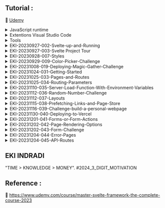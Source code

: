 ## Tutorial : 

:link: [Udemy](https://www.udemy.com/course/master-svelte-framework-the-complete-course-2023)

<details>
  <summary>JavaScript runtime</summary>

1. [NodeJs](https://nodejs.org/en) or [Multi Nodejs / Nvm Windows](https://github.com/EKI-INDRADI/install-multi-nodejs-version-windows) or [Multi Nodejs / Nvm Linux](https://github.com/EKI-INDRADI/install-multi-nodejs-version-linux)

</details>

<details>
  <summary>Extentions Visual Studio Code</summary>
  
1. [Svelte for VS Code](https://marketplace.visualstudio.com/items?itemName=svelte.svelte-vscode)

2. [ESLint](https://marketplace.visualstudio.com/items?itemName=dbaeumer.vscode-eslint)

3. [Prettier - Code formatter](https://marketplace.visualstudio.com/items?itemName=esbenp.prettier-vscode)

4. [indent-rainbow](https://marketplace.visualstudio.com/items?itemName=oderwat.indent-rainbow)

</details>

<details>
  <summary>Tools</summary>

1. [Svelte Society Tools](https://sveltesociety.dev/tools)

2. [REPL (WEB SVELTE CODE)](https://svelte.dev/repl/hello-world?version=3.50.1)

3. [Allow CORS: Access-Control-Allow-Origin](https://chrome.google.com/webstore/detail/allow-cors-access-control/lhobafahddgcelffkeicbaginigeejlf/related)

</details>



<details>
  <summary>EKI-20230927-002-Svelte-up-and-Running</summary>

```sh

npm init vite@latest

Project Name : demo
Select a framework : Svelte
Select a variant : JavaScript


  cd demo     
  npm install 
  npm run dev

```

</details>


<details>
  <summary>EKI-20230927-003-Svelte Project Tour</summary>

```sh
./package.json

  "scripts": {
    "dev": "vite",                 ---> npm run dev (run from code)
    "build": "vite build",         ---> npm run build (build code to production ./dist) 
    "preview": "vite preview"      ---> npm run preview (preview production ./dist)
  },

```

</details>

<details>
  <summary>EKI-20230928-007-Styles</summary>

```svelte

<style>
  h1 {
    color : red;
  }

  h2 {
    color : blue;
  }

  /* 
  
  include <Fun /> (not recomended) 
  
  :global(h2) {
    color : blue;
  } 

  recomended 
  create ./src/global.css
  update ./src/main.js

  
  */

</style>


```

</details>

<details>
  <summary>EKI-20230929-009-Color-Picker-Challenge</summary>


```sh

  https://milligram.io/#getting-started

  update ./index.html
  update ./src/App.svelte

```

index.html

```html
  <head>
    
    <!-- Google Fonts -->
    <link
      rel="stylesheet"
      href="https://fonts.googleapis.com/css?family=Roboto:300,300italic,700,700italic"
    />

    <!-- CSS Reset -->
    <link
      rel="stylesheet"
      href="https://cdnjs.cloudflare.com/ajax/libs/normalize/8.0.1/normalize.css"
    />

    <!-- Milligram CSS -->
    <link
      rel="stylesheet"
      href="https://cdnjs.cloudflare.com/ajax/libs/milligram/1.4.1/milligram.css"
    />

  </head>

  <body>
    <!-- <div id="app"></div> -->
    <div class="container" id="app"></div>
    <script type="module" src="/src/main.js"></script>
  </body>

```

</details>

<details>
  <summary>EKI-20231008-019-Deploying-Magic-Gather-Challenge</summary>

```sh

source : ./mtg-counter

github public : https://github.com/EKI-INDRADI/mtg-counter-deploy

server : https://vercel.com

deploy :

- https://mtg-counter-deploy.vercel.app/ 

- https://mtg-counter-deploy-m65aoeg47-eki-indradis-projects.vercel.app/

- https://mtg-counter-deploy-git-main-eki-indradis-projects.vercel.app/


```

</details>


<details>
  <summary>EKI-20231024-031-Getting-Started</summary>

```sh

npm create svelte@latest intro-site

Which Svelte app template?
- Skeleton project


Select Additional options ( user arrow keys/space bar)

Add Type checking with TypeScript?
- Yes, using Javascript with JSDoc comments

Add ESLint for code linting?
- No

Add pretier for code formatting?
- Yes

Add Playwright for browser testing?
- No

Add Vitest for unit testing?
- No


--

cd intro-site

npm install

npm run dev -- --open  (for auto open default browser & auto open page http://localhost:5173)


```

</details>


<details>
  <summary>EKI-20231025-033-Pages-and-Routes</summary>

```sh

http://localhost:5173/about

http://localhost:5173/contact

```

</details>


<details>
  <summary>EKI-20231025-034-Routing-Parameters</summary>

```sh

http://localhost:5173/person/1
http://localhost:5173/color/blue
http://localhost:5173/color/red


```

</details>


<details>
  <summary>EKI-20231110-035-Server-Load-Function-With-Environment-Variables</summary>

```sh

https://polygon.io/dashboard/api-keys
https://polygon.io/docs/stocks


create .env

API_KEY=D4qU8yDgffTwUTztFGmu_745j8xMOfdX
PUBLIC_API_KEY=unujnmsadWHJjkhuasdNMWnuacd_123kjjbasdbhkj
RANDOM_NUMBER=7

https://polygon.io/docs/options/getting-started
http://localhost:5173/stock/O:SPY251219C00650000
http://localhost:5173/stock/O:TSLA230113C00015000


http://localhost:5173/random/7
http://localhost:5173/random/32

```

</details>


<details>
  <summary>EKI-20231112-036-Random-Number-Challenge</summary>

```sh

create .env

RANDOM_NUMBER=7

http://localhost:5173/random/7
http://localhost:5173/random/32

```

</details>


<details>
  <summary>EKI-20231112-037-Layouts</summary>

```sh

create .env

SUPER_SECRET=sshhh!!!

http://localhost:5173/contact
http://localhost:5173/about

```

</details>


<details>
  <summary>EKI-20231115-038-Prefetching-Links-and-Page-Store</summary>

```sh

https://kit.svelte.dev/docs/link-options

data-sveltekit-preload-data

```

```svelte

<nav>
  <li><a data-sveltekit-preload-data href="/">Home</a></li>
	<li><a data-sveltekit-preload-data href="contact">Contact</a></li>
	<li><a data-sveltekit-preload-data href="about">About</a></li>
</nav>



```

data-sveltekit-preload-data = perpindahan routes menjadi lebih cepat memanfaat fungsi cache (tidak reload network)


```sh

https://kit.svelte.dev/docs/modules#$app-stores


```


```svelte

<script>

import { getStores, navigating, page, updated } from '$app/stores';

</script>

```

'$app/stores' = untuk mengeluarkan informasi dari fungsi terkait , ex : digunakan untuk check url path dengan tujuan untuk memvalidasi page layout link active  (brubah warna)


</details>



<details>
  <summary>EKI-20231116-039-Challenge-build-a-personal-webpage</summary>

```sh
https://kit.svelte.dev/

cd eki-rnd-svelte-sveltekit-2023
npm create svelte@latest personal-site

Which Svelte app template?
- Sekelton project

Add type checking with TypeScript?
- Yes, using Javascript with JSDoc comments

Select additional options (use arrow keys/space bar)

│  ◻ Add ESLint for code linting
│  ◼ Add Prettier for code formatting
│  ◻ Add Playwright for browser testing
│  ◻ Add Vitest for unit testing
│  ◻ Try out Svelte 5 beta


cd personal-site
npm install
npm run dev -- --open

```


```sh

https://getbootstrap.com/

cd personal-site
npm i bootstrap@5.3.2 -D


https://getbootstrap.com/docs/5.3/components/navbar/


```


```sh

https://zenquotes.io/
https://docs.zenquotes.io/zenquotes-documentation/
https://zenquotes.io/api/random/[your_key]

```

```sh

https://kit.svelte.dev/docs/modules#$app-stores

```



</details>


<details>
  <summary>EKI-20231130-040-Deploying-to-Vercel</summary>

```sh

source : ./personal-site

github public : https://github.com/EKI-INDRADI/personal-site-deploy

server : https://vercel.com

deploy :

- https://personal-site-deploy.vercel.app/ 

- https://personal-site-deploy-kiri65i85-eki-indradis-projects.vercel.app


```

</details>

<details>
  <summary>EKI-20231201-041-Forms-or-Form-Actions</summary>

```sh
#https://kit.svelte.dev/docs/form-actions


```

</details>


<details>
  <summary>EKI-20231202-042-Page-Rendering-Options</summary>

PRERENDER


mirip seperti constructor pada angular

```ts

// contoh angular :

// eksekusi sebelum ui muncul (PRERENDER)

constructor  { 
// run ...
}

// vs 

// eksekusi setelah ui muncul
ngOnit { 
// run  ..
}

```

perintah prerender pada sveltkit

+page.js
```js
export const prerender = true
```



--

SERVER SIDE VS CLIENT SIDE
```sh
# https://chat.openai.com/

ssr: true/false

Pada SvelteKit, SSR (Server-Side Rendering) dan CSR (Client-Side Rendering) adalah dua metode rendering yang berbeda untuk menghasilkan halaman web. SvelteKit memungkinkan Anda mengonfigurasi opsi halaman (page options) untuk mengontrol perilaku rendering halaman. Berikut adalah beberapa perbedaan antara opsi halaman untuk SSR dan CSR:

Pada halaman SSR, opsi ini biasanya diatur sebagai true untuk menunjukkan bahwa halaman tersebut akan di-render di sisi server.

Pada halaman CSR, opsi ini biasanya diatur sebagai false untuk menunjukkan bahwa halaman tersebut akan di-render di sisi klien.

// SSR Page
export let ssr = true;

// CSR Page
export let ssr = false;

```

```sh

#https://kit.svelte.dev/docs/page-options

# +page.js
export const ssr = false;
// If both `ssr` and `csr` are `false`, nothing will be rendered!


# +page.js
export const csr = false;
// If both `csr` and `ssr` are `false`, nothing will be rendered!

```



perbedaanya hanya berpengaruh ketika production


STEP 1

intro-site\src\routes\about\+page.js
```sh

export const prerender = true

```

intro-site\src\routes\contact\+page.server.js
```sh

export const csr = false;
export const ssr = true;

```

intro-site\src\routes\person\[id]\+page.js
```sh

export const csr = true;
export const ssr = false;

```

STEP 2


```sh
npm run build

npm run preview
```


STEP 3 (result)

http://localhost:4173/about (prerender) - view source

```html

<!DOCTYPE html>
<html lang="en">
	<head>
		<meta charset="utf-8" />
		<link rel="icon" href="./favicon.png" />
		<meta name="viewport" content="width=device-width, initial-scale=1" />
		
		<link href="./_app/immutable/assets/0.42d40de3.css" rel="stylesheet">
		<link rel="modulepreload" href="./_app/immutable/entry/start.57f840f0.js">
		<link rel="modulepreload" href="./_app/immutable/chunks/scheduler.cc1c0861.js">
		<link rel="modulepreload" href="./_app/immutable/chunks/singletons.9f3dd68e.js">
		<link rel="modulepreload" href="./_app/immutable/chunks/parse.bee59afc.js">
		<link rel="modulepreload" href="./_app/immutable/entry/app.e42f94c0.js">
		<link rel="modulepreload" href="./_app/immutable/chunks/index.10b1266b.js">
		<link rel="modulepreload" href="./_app/immutable/nodes/0.ab433938.js">
		<link rel="modulepreload" href="./_app/immutable/chunks/stores.96802055.js">
		<link rel="modulepreload" href="./_app/immutable/nodes/2.27ed13f7.js">
		<link rel="modulepreload" href="./_app/immutable/nodes/5.1f578d22.js">
	</head>
	<body data-sveltekit-preload-data="hover">
		<div style="display: contents">   <nav> <li><a data-sveltekit-preload-data href="/" class="svelte-1fbb995" data-svelte-h="svelte-xnw5qc">Home</a></li> <li><a data-sveltekit-preload-data href="contact" class="svelte-1fbb995" data-svelte-h="svelte-g9fcr8">Contact</a></li> <li><a data-sveltekit-preload-data href="about" class="svelte-1fbb995 active" data-svelte-h="svelte-1bvyusd">About</a></li> </nav> <h1>eki</h1> <h2>Path : /about</h2> <main><h2>SUPER SECRET PLEASE DONT LOOK &quot;sshhh!!!&quot;.</h2> <h1 data-svelte-h="svelte-soqi9t">About</h1>   </main> 
			
			<script>
				{
					__sveltekit_og4cwl = {
						base: new URL(".", location).pathname.slice(0, -1),
						env: {"PUBLIC_API_KEY":"unujnmsadWHJjkhuasdNMWnuacd_123kjjbasdbhkj"}
					};

					const element = document.currentScript.parentElement;

					const data = [{"type":"data","data":{name:"eki"},"uses":{}},{"type":"data","data":{secret:"sshhh!!!"},"uses":{}},null];

					Promise.all([
						import("./_app/immutable/entry/start.57f840f0.js"),
						import("./_app/immutable/entry/app.e42f94c0.js")
					]).then(([kit, app]) => {
						kit.start(app, element, {
							node_ids: [0, 2, 5],
							data,
							form: null,
							error: null
						});
					});
				}
			</script>
		</div>
	</body>
</html>

```

http://localhost:4173/contact (csr=false, ssr=true) - view source , halaman akan dirender di server

```html


<!DOCTYPE html>
<html lang="en">
	<head>
		<meta charset="utf-8" />
		<link rel="icon" href="./favicon.png" />
		<meta name="viewport" content="width=device-width, initial-scale=1" />
		
		<link href="./_app/immutable/assets/0.42d40de3.css" rel="stylesheet">
	</head>
	<body data-sveltekit-preload-data="hover">
		<div style="display: contents">   <nav> <li><a data-sveltekit-preload-data href="/" class="svelte-1fbb995" data-svelte-h="svelte-xnw5qc">Home</a></li> <li><a data-sveltekit-preload-data href="contact" class="svelte-1fbb995 active" data-svelte-h="svelte-g9fcr8">Contact</a></li> <li><a data-sveltekit-preload-data href="about" class="svelte-1fbb995" data-svelte-h="svelte-1bvyusd">About</a></li> </nav> <h1>eki</h1> <h2>Path : /contact</h2> <main><h2 data-svelte-h="svelte-1xrwqqx">Contact Special Layout</h2> <h1 data-svelte-h="svelte-tbczl2">Contact</h1>    <form method="POST"> <label for="email" data-svelte-h="svelte-1p9d3fm">Email</label> <input type="email" name="email" id="email"> <br>    <label for="Message" data-svelte-h="svelte-10jibt4">Message</label> <br> <textarea name="message" id="message" cols="30" rows="10"></textarea> <br>    <button type="submit" data-svelte-h="svelte-7fuxb2">Send Message</button></form>  </main> </div>
	</body>
</html>


```

http://localhost:4173/person/1 (csr=true, ssr=false) - view source , halaman akan dirender di client

```html

<!DOCTYPE html>
<html lang="en">
	<head>
		<meta charset="utf-8" />
		<link rel="icon" href="../favicon.png" />
		<meta name="viewport" content="width=device-width, initial-scale=1" />
		
	</head>
	<body data-sveltekit-preload-data="hover">
		<div style="display: contents">
			<script>
				{
					__sveltekit_og4cwl = {
						base: new URL("..", location).pathname.slice(0, -1),
						env: {"PUBLIC_API_KEY":"unujnmsadWHJjkhuasdNMWnuacd_123kjjbasdbhkj"}
					};

					const element = document.currentScript.parentElement;

					Promise.all([
						import("../_app/immutable/entry/start.57f840f0.js"),
						import("../_app/immutable/entry/app.e42f94c0.js")
					]).then(([kit, app]) => {
						kit.start(app, element);
					});
				}
			</script>
		</div>
	</body>
</html>

```

--

sveltekit adapter
```sh
https://kit.svelte.dev/docs/adapters

# intro-site\svelte.config.js

# import adapter from '@sveltejs/adapter-auto'; // default

# @sveltejs/adapter-cloudflare for Cloudflare Pages
# @sveltejs/adapter-cloudflare-workers for Cloudflare Workers
# @sveltejs/adapter-netlify for Netlify
# @sveltejs/adapter-node for Node servers
# @sveltejs/adapter-static for static site generation (SSG)
# @sveltejs/adapter-vercel for Vercel

# comunity adapter https://sveltesociety.dev/components#adapters

```

example : 

```bash

npm install --save-dev @sveltejs/adapter-static

```

Konfigurasi adapter:
Tambahkan adapter tersebut ke konfigurasi SvelteKit di berkas svelte.config.js:

svelte.config.js
```js

import adapter from '@sveltejs/adapter-auto';
// import adapter from '@sveltejs/adapter-static';


/** @type {import('@sveltejs/kit').Config} */
const config = {
	kit: {
		// adapter-auto only supports some environments, see https://kit.svelte.dev/docs/adapter-auto for a list.
		// If your environment is not supported or you settled on a specific environment, switch out the adapter.
		// See https://kit.svelte.dev/docs/adapters for more information about adapters.
		adapter: adapter()
	}
};

export default config;

```

```bash

npm run build

```



</details>


<details>
  <summary>EKI-20231202-043-Form-Challenge</summary>

```sh
https://kit.svelte.dev/

cd eki-rnd-svelte-sveltekit-2023
npm create svelte@latest form-challenge

Which Svelte app template?
- Sekelton project

Add type checking with TypeScript?
- Yes, using Javascript with JSDoc comments

Select additional options (use arrow keys/space bar)

│  ◻ Add ESLint for code linting
│  ◼ Add Prettier for code formatting
│  ◻ Add Playwright for browser testing
│  ◻ Add Vitest for unit testing
│  ◻ Try out Svelte 5 beta


cd form-challenge
npm install
npm run dev -- --open

```

</details>

<details>
  <summary>EKI-20231204-044-Error-Pages</summary>

```sh

# NOT FOUND ERROR HANDLE
http://localhost:5173/person/44

# FOUND
http://localhost:5173/person/1


# ERROR HANDLE
http://localhost:5173/random/2

```


```js

    // 1
    if (+params.id === 44) {
        throw error(404, {message : 'Person not found'})
    }


    //2
    // create intro-site\src\routes\+error.svelte  <<< auto redirect handle error with ui, makesure name '+error.svelte'

```

</details>

<details>
  <summary>EKI-20231204-045-API-Routes</summary>


```sh

# API - SERVER SIDE ROUTE
# https://kit.svelte.dev/docs/routing#server

# intro-site\src\routes\fish\+server.js
# http://localhost:5173/fish

# intro-site\src\routes\shark\+server.js
# http://localhost:5173/shark

```


</details>


## EKI INDRADI

"TIME > KNOWLEDGE > MONEY". #2024_3_DIGIT_MOTIVATION

## Reference : 

:link: https://www.udemy.com/course/master-svelte-framework-the-complete-course-2023


